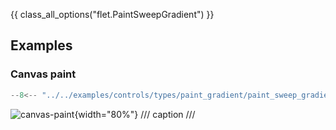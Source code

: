 {{ class_all_options("flet.PaintSweepGradient") }}

## Examples

### Canvas paint

```python
--8<-- "../../examples/controls/types/paint_gradient/paint_sweep_gradient/canvas_paint.py"
```

![canvas-paint](../examples/controls/types/paint_gradient/paint_sweep_gradient/media/canvas_paint.png){width="80%"}
/// caption
///
